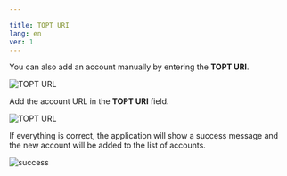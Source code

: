 ```yaml
---

title: TOPT URI
lang: en
ver: 1
---
```


You can also add an account manually by entering the **TOPT URI**.

![TOPT URL](/img/docs/add-totp-uri-1.webp)

Add the account URL in the **TOPT URI** field. 

![TOPT URL](/img/docs/add-totp-uri-2.webp)

If everything is correct, the application will show a success message and the new account will be added to the list of accounts.

![success](/img/docs/add-totp-uri-success.webp)